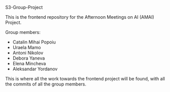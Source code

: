 S3-Group-Project

This is the frontend repository for the Afternoon Meetings on AI (AMAI) Project.

Group members:
- Catalin Mihai Popoiu
- Uraela Mamo
- Antoni Nikolov
- Debora Yaneva
- Elena Mincheva
- Aleksandar Yordanov


This is where all the work towards the frontend project will be found, with all the commits of all the group members.
